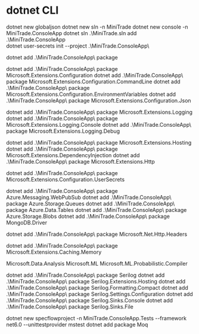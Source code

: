 # dotnet CLI

dotnet new globaljson
dotnet new sln -n MiniTrade
dotnet new console -n MiniTrade.ConsoleApp
dotnet sln .\MiniTrade.sln add .\MiniTrade.ConsoleApp\
dotnet user-secrets init --project .\MiniTrade.ConsoleApp\

dotnet add .\MiniTrade.ConsoleApp\ package 

dotnet add .\MiniTrade.ConsoleApp\ package Microsoft.Extensions.Configuration
dotnet add .\MiniTrade.ConsoleApp\ package Microsoft.Extensions.Configuration.CommandLine
dotnet add .\MiniTrade.ConsoleApp\ package Microsoft.Extensions.Configuration.EnvironmentVariables
dotnet add .\MiniTrade.ConsoleApp\ package Microsoft.Extensions.Configuration.Json

dotnet add .\MiniTrade.ConsoleApp\ package Microsoft.Extensions.Logging
dotnet add .\MiniTrade.ConsoleApp\ package Microsoft.Extensions.Logging.Console
dotnet add .\MiniTrade.ConsoleApp\ package Microsoft.Extensions.Logging.Debug

dotnet add .\MiniTrade.ConsoleApp\ package Microsoft.Extensions.Hosting
dotnet add .\MiniTrade.ConsoleApp\ package Microsoft.Extensions.DependencyInjection
dotnet add .\MiniTrade.ConsoleApp\ package Microsoft.Extensions.Http


dotnet add .\MiniTrade.ConsoleApp\ package Microsoft.Extensions.Configuration.UserSecrets

dotnet add .\MiniTrade.ConsoleApp\ package Azure.Messaging.WebPubSub
dotnet add .\MiniTrade.ConsoleApp\ package Azure.Storage.Queues
dotnet add .\MiniTrade.ConsoleApp\ package Azure.Data.Tables
dotnet add .\MiniTrade.ConsoleApp\ package Azure.Storage.Blobs
dotnet add .\MiniTrade.ConsoleApp\ package MongoDB.Driver

dotnet add .\MiniTrade.ConsoleApp\ package Microsoft.Net.Http.Headers

dotnet add .\MiniTrade.ConsoleApp\ package Microsoft.Extensions.Caching.Memory

Microsoft.Data.Analysis
Microsoft.ML
Microsoft.ML.Probabilistic.Compiler



dotnet add .\MiniTrade.ConsoleApp\ package Serilog
dotnet add .\MiniTrade.ConsoleApp\ package Serilog.Extensions.Hosting
dotnet add .\MiniTrade.ConsoleApp\ package Serilog.Formatting.Compact
dotnet add .\MiniTrade.ConsoleApp\ package Serilog.Settings.Configuration
dotnet add .\MiniTrade.ConsoleApp\ package Serilog.Sinks.Console
dotnet add .\MiniTrade.ConsoleApp\ package Serilog.Sinks.File


dotnet new specflowproject -n MiniTrade.ConsoleApp.Tests --framework net6.0 --unittestprovider mstest
dotnet add package Moq